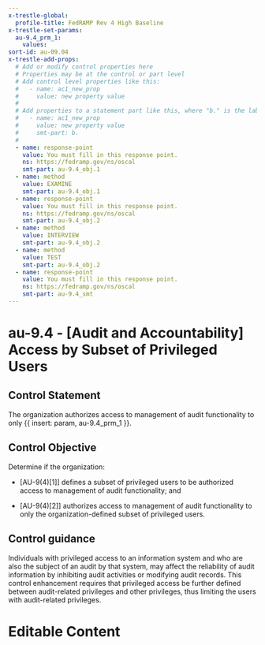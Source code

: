 ```yaml
---
x-trestle-global:
  profile-title: FedRAMP Rev 4 High Baseline
x-trestle-set-params:
  au-9.4_prm_1:
    values:
sort-id: au-09.04
x-trestle-add-props:
  # Add or modify control properties here
  # Properties may be at the control or part level
  # Add control level properties like this:
  #   - name: ac1_new_prop
  #     value: new property value
  #
  # Add properties to a statement part like this, where "b." is the label of the target statement part
  #   - name: ac1_new_prop
  #     value: new property value
  #     smt-part: b.
  #
  - name: response-point
    value: You must fill in this response point.
    ns: https://fedramp.gov/ns/oscal
    smt-part: au-9.4_obj.1
  - name: method
    value: EXAMINE
    smt-part: au-9.4_obj.1
  - name: response-point
    value: You must fill in this response point.
    ns: https://fedramp.gov/ns/oscal
    smt-part: au-9.4_obj.2
  - name: method
    value: INTERVIEW
    smt-part: au-9.4_obj.2
  - name: method
    value: TEST
    smt-part: au-9.4_obj.2
  - name: response-point
    value: You must fill in this response point.
    ns: https://fedramp.gov/ns/oscal
    smt-part: au-9.4_smt
---
```


# au-9.4 - \[Audit and Accountability\] Access by Subset of Privileged Users

## Control Statement

The organization authorizes access to management of audit functionality to only {{ insert: param, au-9.4_prm_1 }}.

## Control Objective

Determine if the organization:

- \[AU-9(4)[1]\] defines a subset of privileged users to be authorized access to management of audit functionality; and

- \[AU-9(4)[2]\] authorizes access to management of audit functionality to only the organization-defined subset of privileged users.

## Control guidance

Individuals with privileged access to an information system and who are also the subject of an audit by that system, may affect the reliability of audit information by inhibiting audit activities or modifying audit records. This control enhancement requires that privileged access be further defined between audit-related privileges and other privileges, thus limiting the users with audit-related privileges.

# Editable Content

<!-- Make additions and edits below -->
<!-- The above represents the contents of the control as received by the profile, prior to additions. -->
<!-- If the profile makes additions to the control, they will appear below. -->
<!-- The above markdown may not be edited but you may edit the content below, and/or introduce new additions to be made by the profile. -->
<!-- If there is a yaml header at the top, parameter values may be edited. Use --set-parameters to incorporate the changes during assembly. -->
<!-- The content here will then replace what is in the profile for this control, after running profile-assemble. -->
<!-- The added parts in the profile for this control are below.  You may edit them and/or add new ones. -->
<!-- Each addition must have a heading either of the form ## Control my_addition_name -->
<!-- or ## Part a. (where the a. refers to one of the control statement labels.) -->
<!-- "## Control" parts are new parts added after the statement part. -->
<!-- "## Part" parts are new parts added into the top-level statement part with that label. -->
<!-- Subparts may be added with nested hash levels of the form ### My Subpart Name -->
<!-- underneath the parent ## Control or ## Part being added -->
<!-- See https://ibm.github.io/compliance-trestle/tutorials/ssp_profile_catalog_authoring/ssp_profile_catalog_authoring for guidance. -->
